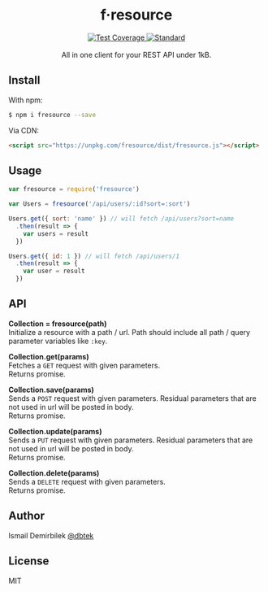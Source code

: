 <div align="center">
  <h1>f·resource</h1>
  <!-- Test Coverage -->
  <a href="https://codecov.io/github/dbtek/fresource">
    <img src="https://img.shields.io/codecov/c/github/dbtek/fresource/master.svg?style=for-the-badge"
      alt="Test Coverage" />
  </a>
  <!-- Standard -->
  <a href="https://standardjs.com">
    <img src="https://img.shields.io/badge/code%20style-standard-brightgreen.svg?style=for-the-badge&logo=javascript"
      alt="Standard" />
  </a>
</div>
<br/>
<div align="center">
  All in one client for your REST API under 1kB. 
</div>

## Install
With npm:
```bash
$ npm i fresource --save
```

Via CDN:
```html
<script src="https://unpkg.com/fresource/dist/fresource.js"></script>
```

## Usage
```js
var fresource = require('fresource')

var Users = fresource('/api/users/:id?sort=:sort')

Users.get({ sort: 'name' }) // will fetch /api/users?sort=name
  .then(result => {
    var users = result
  })

Users.get({ id: 1 }) // will fetch /api/users/1
  .then(result => {
    var user = result
  })
```

## API

**Collection = fresource(path)**  
Initialize a resource with a path / url. Path should include all path / query parameter variables like `:key`.

**Collection.get(params)**  
Fetches a `GET` request with given parameters.  
Returns promise.

**Collection.save(params)**  
Sends a `POST` request with given parameters. Residual parameters that are not used in url will be posted in body.  
Returns promise.

**Collection.update(params)**  
Sends a `PUT` request with given parameters. Residual parameters that are not used in url will be posted in body.  
Returns promise.

**Collection.delete(params)**  
Sends a `DELETE` request with given parameters.  
Returns promise.

## Author
Ismail Demirbilek [@dbtek](https://twitter.com/dbtek)

## License
MIT
